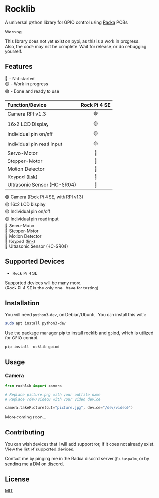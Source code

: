 # Rocklib

A universal python library for GPIO control using [Radxa](https://wiki.radxa.com/) PCBs.

>[!Warning]
> This library does not yet exist on pypi, as this is a work in progress.  
>Also, the code may not be complete. Wait for release, or do debugging yourself.





## Features

:red_circle: - Not started  
:yellow_circle: - Work in progress  
:green_circle: - Done and ready to use  



 | Function/Device | Rock Pi 4 SE |
 | :--- | :---: |
 | Camera RPI v1.3 | 🟢 |
 | 16x2 LCD Display | 🟡 | 
 | Individual pin on/off | 🟡 |
 | Individual pin read input | 🟡 |
 | Servo-Motor | 🔴 |
 | Stepper-Motor | 🔴 |
 | Motion Detector | 🔴 |
 | Keypad ([link](https://m.media-amazon.com/images/I/61VWsKXQmUL._AC_UF1000,1000_QL80_.jpg)) | 🔴 |
 | Ultrasonic Sensor (HC-SR04) | 🔴 |
 


:green_circle: Camera (Rock Pi 4 SE, with RPI v1.3)  
:yellow_circle: 16x2 LCD Display  
:yellow_circle: Individual pin on/off  
:yellow_circle: Individual pin read input  
:red_circle: Servo-Motor  
:red_circle: Stepper-Motor  
:red_circle: Motion Detector  
:red_circle: Keypad ([link](https://m.media-amazon.com/images/I/61VWsKXQmUL._AC_UF1000,1000_QL80_.jpg))  
:red_circle: Ultrasonic Sensor (HC-SR04)  



## Supported Devices

- Rock Pi 4 SE  

Supported devices will be many more.  
(Rock Pi 4 SE is the only one I have for testing)


## Installation

You will need `python3-dev`, on Debian/Ubuntu. You can install this with:
```bash
sudo apt install python3-dev
```

Use the package manager [pip](https://pip.pypa.io/en/stable/) to install rocklib and gpiod, which is utilized for GPIO control. 

```bash
pip install rocklib gpiod
```

## Usage

### Camera
```python
from rocklib import camera

# Replace picture.png with your outfile name  
# Replace /dev/video0 with your video device

camera.takePicture(out="picture.jpg", device="/dev/video0")

```
More coming soon...

## Contributing

You can wish devices that I will add support for, if it does not already exist. View the list of  [supported devices](#Supported-Devices).

Contact me by pinging me in the Radxa discord server `@lukaspalm`, or by sending me a DM on discord. 
## License

[MIT](https://choosealicense.com/licenses/mit/)
